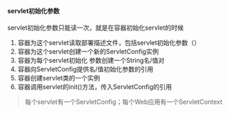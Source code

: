 #### servlet初始化参数

servlet初始化参数只能读一次，就是在容器初始化servlet的时候

1. 容器为这个servlet读取部署描述文件，包括servlet初始化参数（<init-param>）
2. 容器为这个servlet创建一个新的ServletConfig实例
3. 容器为每个servlet初始化 参数创建一个String名/值对
4. 容器向ServletConfig提供名/值初始化参数的引用
5. 容器创建servlet类的一个实例
6. 容器调用servlet的init()方法，传入ServletConfig的引用



> 每个servlet有一个ServletConfig；每个Web应用有一个ServletContext


